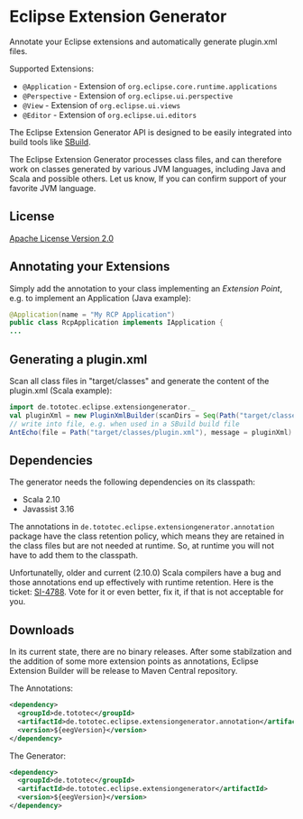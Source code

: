 Eclipse Extension Generator
===========================

Annotate your Eclipse extensions and automatically generate plugin.xml files.

Supported Extensions:
* `@Application` - Extension of `org.eclipse.core.runtime.applications`
* `@Perspective` - Extension of `org.eclipse.ui.perspective`
* `@View` - Extension of `org.eclipse.ui.views`
* `@Editor` - Extension of `org.eclipse.ui.editors`

The Eclipse Extension Generator API is designed to be easily integrated into build tools like [SBuild](http://sbuild.tototec.de).

The Eclipse Extension Generator processes class files, and can therefore work on classes generated by various JVM languages, including Java and Scala and possible others. Let us know, If you can confirm support of your favorite JVM language.


License
-------

[Apache License Version 2.0](http://www.apache.org/licenses/LICENSE-2.0.html)

Annotating your Extensions
--------------------------

Simply add the annotation to your class implementing an *Extension Point*, e.g. to implement an Application (Java example):

```Java
@Application(name = "My RCP Application")
public class RcpApplication implements IApplication {
...
```

Generating a plugin.xml
-----------------------

Scan all class files in "target/classes" and generate the content of the plugin.xml (Scala example):

```Scala
import de.tototec.eclipse.extensiongenerator._
val pluginXml = new PluginXmlBuilder(scanDirs = Seq(Path("target/classes"))).build
// write into file, e.g. when used in a SBuild build file
AntEcho(file = Path("target/classes/plugin.xml"), message = pluginXml)
```

Dependencies
------------

The generator needs the following dependencies on its classpath:

* Scala 2.10
* Javassist 3.16

The annotations in `de.tototec.eclipse.extensiongenerator.annotation` package have the class retention policy, which means they are retained in the class files but are not needed at runtime. So, at runtime you will not have to add them to the classpath. 

Unfortunatelly, older and current (2.10.0) Scala compilers have a bug and those annotations end up effectively with runtime retention. Here is the ticket: [SI-4788](https://issues.scala-lang.org/browse/SI-4788). Vote for it or even better, fix it, if that is not acceptable for you.

Downloads
---------

In its current state, there are no binary releases. After some stabilzation and the addition of some more extension points as annotations, Eclipse Extension Builder will be release to Maven Central repository.

The Annotations:
```xml
<dependency>
  <groupId>de.tototec</groupId>
  <artifactId>de.tototec.eclipse.extensiongenerator.annotation</artifactId>
  <version>${eegVersion}</version>
</dependency>
```

The Generator:
```xml
<dependency>
  <groupId>de.tototec</groupId>
  <artifactId>de.tototec.eclipse.extensiongenerator</artifactId>
  <version>${eegVersion}</version>
</dependency>
```
